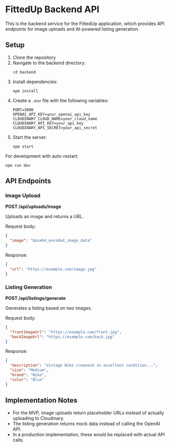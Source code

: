 # FittedUp Backend API

This is the backend service for the FittedUp application, which provides API endpoints for image uploads and AI-powered listing generation.

## Setup

1. Clone the repository
2. Navigate to the backend directory:
   ```
   cd backend
   ```
3. Install dependencies:
   ```
   npm install
   ```
4. Create a `.env` file with the following variables:
   ```
   PORT=3000
   OPENAI_API_KEY=your_openai_api_key
   CLOUDINARY_CLOUD_NAME=your_cloud_name
   CLOUDINARY_API_KEY=your_api_key
   CLOUDINARY_API_SECRET=your_api_secret
   ```
5. Start the server:
   ```
   npm start
   ```

For development with auto-restart:

```
npm run dev
```

## API Endpoints

### Image Upload

**POST /api/uploads/image**

Uploads an image and returns a URL.

Request body:

```json
{
  "image": "base64_encoded_image_data"
}
```

Response:

```json
{
  "url": "https://example.com/image.jpg"
}
```

### Listing Generation

**POST /api/listings/generate**

Generates a listing based on two images.

Request body:

```json
{
  "frontImageUrl": "https://example.com/front.jpg",
  "backImageUrl": "https://example.com/back.jpg"
}
```

Response:

```json
{
  "description": "Vintage Nike crewneck in excellent condition...",
  "size": "Medium",
  "brand": "Nike",
  "color": "Blue"
}
```

## Implementation Notes

- For the MVP, image uploads return placeholder URLs instead of actually uploading to Cloudinary.
- The listing generation returns mock data instead of calling the OpenAI API.
- In a production implementation, these would be replaced with actual API calls.
